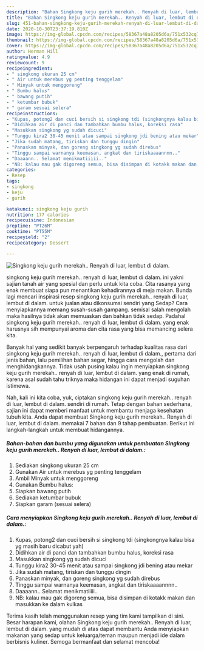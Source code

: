 ```yaml
---
description: "Bahan Singkong keju gurih merekah.. Renyah di luar, lembut di dalam. | Resep Membuat Singkong keju gurih merekah.. Renyah di luar, lembut di dalam. Yang Enak Dan Mudah"
title: "Bahan Singkong keju gurih merekah.. Renyah di luar, lembut di dalam. | Resep Membuat Singkong keju gurih merekah.. Renyah di luar, lembut di dalam. Yang Enak Dan Mudah"
slug: 451-bahan-singkong-keju-gurih-merekah-renyah-di-luar-lembut-di-dalam-resep-membuat-singkong-keju-gurih-merekah-renyah-di-luar-lembut-di-dalam-yang-enak-dan-mudah
date: 2020-10-30T23:37:19.810Z
image: https://img-global.cpcdn.com/recipes/58367a48a8205d6a/751x532cq70/singkong-keju-gurih-merekah-renyah-di-luar-lembut-di-dalam-foto-resep-utama.jpg
thumbnail: https://img-global.cpcdn.com/recipes/58367a48a8205d6a/751x532cq70/singkong-keju-gurih-merekah-renyah-di-luar-lembut-di-dalam-foto-resep-utama.jpg
cover: https://img-global.cpcdn.com/recipes/58367a48a8205d6a/751x532cq70/singkong-keju-gurih-merekah-renyah-di-luar-lembut-di-dalam-foto-resep-utama.jpg
author: Herman Hill
ratingvalue: 4.9
reviewcount: 9
recipeingredient:
- " singkong ukuran 25 cm"
- " Air untuk merebus yg penting tenggelam"
- " Minyak untuk menggoreng"
- " Bumbu halus"
- " bawang putih"
- " ketumbar bubuk"
- " garam sesuai selera"
recipeinstructions:
- "Kupas, potong2 dan cuci bersih si singkong tdi (singkongnya kalau bisa yg masih baru dicabut yah)"
- "Didihkan air di panci dan tambahkan bumbu halus, koreksi rasa"
- "Masukkan singkong yg sudah dicuci"
- "Tunggu kira2 30-45 menit atau sampai singkong jdi bening atau mekar"
- "Jika sudah matang, tiriskan dan tunggu dingin"
- "Panaskan minyak, dan goreng singkong yg sudah direbus"
- "Tinggu sampai warnanya keemasan, angkat dan tiriskaaaannnn.."
- "Daaaann.. Selamat menikmatiiiii.."
- "NB: kalau mau gak digoreng semua, bisa disimpan di kotakk makan dan masukkan ke dalam kulkas"
categories:
- Resep
tags:
- singkong
- keju
- gurih

katakunci: singkong keju gurih 
nutrition: 177 calories
recipecuisine: Indonesian
preptime: "PT26M"
cooktime: "PT55M"
recipeyield: "2"
recipecategory: Dessert

---
```



![Singkong keju gurih merekah.. Renyah di luar, lembut di dalam.](https://img-global.cpcdn.com/recipes/58367a48a8205d6a/751x532cq70/singkong-keju-gurih-merekah-renyah-di-luar-lembut-di-dalam-foto-resep-utama.jpg)


singkong keju gurih merekah.. renyah di luar, lembut di dalam. ini yakni sajian tanah air yang spesial dan perlu untuk kita coba. Cita rasanya yang enak membuat siapa pun menantikan kehadirannya di meja makan.
Bunda lagi mencari inspirasi resep singkong keju gurih merekah.. renyah di luar, lembut di dalam. untuk jualan atau dikonsumsi sendiri yang Sedap? Cara menyiapkannya memang susah-susah gampang. semisal salah mengolah maka hasilnya tidak akan memuaskan dan bahkan tidak sedap. Padahal singkong keju gurih merekah.. renyah di luar, lembut di dalam. yang enak harusnya sih mempunyai aroma dan cita rasa yang bisa memancing selera kita.

Banyak hal yang sedikit banyak berpengaruh terhadap kualitas rasa dari singkong keju gurih merekah.. renyah di luar, lembut di dalam., pertama dari jenis bahan, lalu pemilihan bahan segar, hingga cara mengolah dan menghidangkannya. Tidak usah pusing kalau ingin menyiapkan singkong keju gurih merekah.. renyah di luar, lembut di dalam. yang enak di rumah, karena asal sudah tahu triknya maka hidangan ini dapat menjadi suguhan istimewa.




Nah, kali ini kita coba, yuk, ciptakan singkong keju gurih merekah.. renyah di luar, lembut di dalam. sendiri di rumah. Tetap dengan bahan sederhana, sajian ini dapat memberi manfaat untuk membantu menjaga kesehatan tubuh kita. Anda dapat membuat Singkong keju gurih merekah.. Renyah di luar, lembut di dalam. memakai 7 bahan dan 9 tahap pembuatan. Berikut ini langkah-langkah untuk membuat hidangannya.

<!--inarticleads1-->

##### Bahan-bahan dan bumbu yang digunakan untuk pembuatan Singkong keju gurih merekah.. Renyah di luar, lembut di dalam.:

1. Sediakan  singkong ukuran 25 cm
1. Gunakan  Air untuk merebus yg penting tenggelam
1. Ambil  Minyak untuk menggoreng
1. Gunakan  Bumbu halus:
1. Siapkan  bawang putih
1. Sediakan  ketumbar bubuk
1. Siapkan  garam (sesuai selera)




<!--inarticleads2-->

##### Cara menyiapkan Singkong keju gurih merekah.. Renyah di luar, lembut di dalam.:

1. Kupas, potong2 dan cuci bersih si singkong tdi (singkongnya kalau bisa yg masih baru dicabut yah)
1. Didihkan air di panci dan tambahkan bumbu halus, koreksi rasa
1. Masukkan singkong yg sudah dicuci
1. Tunggu kira2 30-45 menit atau sampai singkong jdi bening atau mekar
1. Jika sudah matang, tiriskan dan tunggu dingin
1. Panaskan minyak, dan goreng singkong yg sudah direbus
1. Tinggu sampai warnanya keemasan, angkat dan tiriskaaaannnn..
1. Daaaann.. Selamat menikmatiiiii..
1. NB: kalau mau gak digoreng semua, bisa disimpan di kotakk makan dan masukkan ke dalam kulkas




Terima kasih telah menggunakan resep yang tim kami tampilkan di sini. Besar harapan kami, olahan Singkong keju gurih merekah.. Renyah di luar, lembut di dalam. yang mudah di atas dapat membantu Anda menyiapkan makanan yang sedap untuk keluarga/teman maupun menjadi ide dalam berbisnis kuliner. Semoga bermanfaat dan selamat mencoba!
